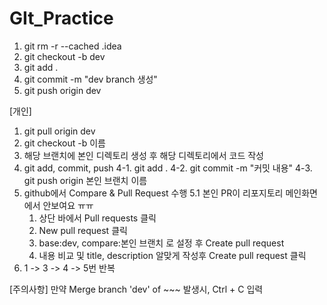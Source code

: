 # GIt_Practice


1. git rm -r --cached .idea
2. git checkout -b dev
3. git add .
4. git commit -m "dev branch 생성"
5. git push origin dev


[개인]
1. git pull origin dev
2. git checkout -b 이름
3. 해당 브랜치에 본인 디렉토리 생성 후 해당 디렉토리에서 코드 작성
4. git add, commit, push
   4-1. git add .
   4-2. git commit -m "커밋 내용"
   4-3. git push origin 본인 브랜치 이름
5. github에서 Compare & Pull Request 수행
   5.1 본인 PR이 리포지토리 메인화면에서 안보여요 ㅠㅠ
      1. 상단 바에서 Pull requests 클릭
      2. New pull request 클릭
      3. base:dev, compare:본인 브랜치 로 설정 후 Create pull request
      4. 내용 비교 및 title, description 알맞게 작성후 Create pull request 클릭
6. 1 -> 3 -> 4 -> 5번 반복

[주의사항]
만약 Merge branch 'dev' of ~~~ 발생시, Ctrl + C 입력